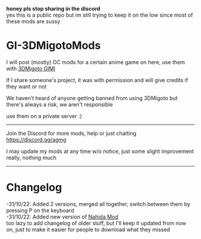 **honey pls stop sharing in the discord**  
yes this is a public repo but im still trying to keep it on the low since most of these mods are sussy  

# GI-3DMigotoMods
 
 
I will post (mostly) OC mods for a certain anime game on here, use them with [3DMigoto GIMI](https://github.com/SilentNightSound/GI-Model-Importer)   

If I share someone's project, it was with permission and will give credits if they want or not  
  
We haven't heard of anyone getting banned from using 3DMigoto but there's always a risk, we aren't responsible

use them on a private server :)
  
--------------------
  
Join the Discord for more mods, help or just chatting https://discord.gg/agmg  

I may update my mods at any time w/o notice, just some slight improvement really, nothing much
  
--------------------  
# Changelog  
-31/10/22: Added 2 versions, merged all together, switch between them by pressing P on the keyboard  
-31/10/22:  Added new version of [Nahida Mod](https://github.com/Cheshire1922/GI-3DMigotoMods/tree/main/Mods/nsfw/Characters/Nahida)  
too lazy to add changelog of older stuff, but I'll keep it updated from now on, just to make it easier for people to download what they missed
